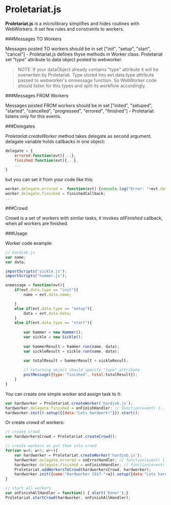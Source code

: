 Proletariat.js
==============


**Proletariat.js** is a microlibrary simplifies and hides routines with WebWorkers.
It set few rules and constraints to workers.

###Messages TO Workers


Messages posted TO workers should be in set ["init", "setup", "start", "cancel"] - Proletariat.js defines thуse methods in Worker class.
Proletariat set "type" attribute to data object posted to webworker.  
>NOTE: If your dataObject already contains "type" attribute it will be overwriten by Proletariat.
>Type stored into evt.data.type attribute passed to webworker's onmessage function.
So WebWorker code should listen for this types and split its workflow accordingly.

###Messages FROM Workers

Messages posted FROM workers should be in set ["inited", "setuped", "started", "cancelled", "progressed", "errored", "finished"] - Proletariat listens only  for this events.


###Delegates

*Proletariat.createWorker* method takes delegate as second argument.
delagate variable holds callbacks in one object:

```javascript
delegate = {  
    errored:function(evt){...},  
    finished:function(evt){...},
    ...
}  
```	

but you can set it from your code like this:

  
```javascript
worker.delegate.errored =  function(evt) {console.log("Error: "+evt.data.message);};
worker.delegate.finished = finishedCallback;
...
```

###Crowd

Crowd is a set of workers with similar tasks, it invokes *allFinished* callback, when all workers are finished.


###Usage

Worker code example:

```javascript
// hardjob.js
var name;
var data;

importScripts("sickle.js");
importScripts("hammer.js");

onmessage = function(evt){
    if(evt.data.type == "init"){
		name = evt.data.name;

	} 
	else if(evt.data.type == "setup"){
        data = evt.data.data;
	} 
	else if(evt.data.type == "start"){
		
        var hammer = new Hammer();
        var sickle = new Sickle();
        
        var hammerResult = hammer.run(name, data);
        var sickleResult = sickle.run(name, data);
        
        var totalResult = hammerResult + sickleResult;

        // returning object should specify "type" attribute
		postMessage({type:'finished', total:totalResult});
	}
}
```


You can create one simple worker and assign task to it:

```javascript
var hardworker = Proletariat.createWorker('hardjob.js');
hardworker.delegate.finished = onFinishHandler; // function(event) {...}
hardworker.init().setup({{data:"Lets hardwork!"}}).start();
```

Or create crowd of workers:

```javascript
// create crowd
var hardworkersCrowd = Proletariat.createCrowd(); 

// create workers an put them into crowd
for(var w=0; w<5; w++){
    var hardworker = Proletariat.createWorker('hardjob.js');
    hardworker.delegate.errored = onErrorHandler; // function(event) {...}
    hardworker.delegate.finished = onFinishHandler; // function(event) {...}
    Proletariat.addWorkersToCrowd(hardworkersCrowd, hardworker);
    hardworker.init({name:"Hardworker 1917-"+w}).setup({data:"Lets hardwork!"});
}

// start all workers
var onFinishAllHandler = function() { alert('Done!');}
Proletariat.startCrowd(hardworker, onFinishAllHandler);

```


